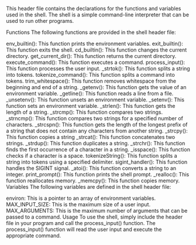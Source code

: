 This header file contains the declarations for the functions and variables used in the shell. The shell is a simple command-line interpreter that can be used to run other programs.

Functions
The following functions are provided in the shell header file:

env_builtin(): This function prints the environment variables.
exit_builtin(): This function exits the shell.
cd_builtin(): This function changes the current directory.
get_current_dir(): This function returns the current directory.
execute_command(): This function executes a command.
process_input(): This function processes the user input.
_strtok(): This function splits a string into tokens.
tokenize_command(): This function splits a command into tokens.
trim_whitespace(): This function removes whitespace from the beginning and end of a string.
_getenv(): This function gets the value of an environment variable.
_getline(): This function reads a line from a file.
_unsetenv(): This function unsets an environment variable.
_setenv(): This function sets an environment variable.
_strlen(): This function gets the length of a string.
_strcmp(): This function compares two strings.
_strncmp(): This function compares two strings for a specified number of characters.
_strcspn(): This function gets the length of the longest prefix of a string that does not contain any characters from another string.
_strcpy(): This function copies a string
_strcat(): This function concatenates two strings.
_strdup(): This function duplicates a string.
_strchr(): This function finds the first occurrence of a character in a string.
_isspace(): This function checks if a character is a space.
tokenizeString(): This function splits a string into tokens using a specified delimiter.
sigint_handler(): This function handles the SIGINT signal.
_atoi(): This function converts a string to an integer.
print_prompt(): This function prints the shell prompt.
_realloc(): This function reallocates memory.
_memcpy(): This function copies memory.
Variables
The following variables are defined in the shell header file:

environ: This is a pointer to an array of environment variables.
MAX_INPUT_SIZE: This is the maximum size of a user input.
MAX_ARGUMENTS: This is the maximum number of arguments that can be passed to a command.
Usage
To use the shell, simply include the header file in your program and call the process_input() function. The process_input() function will read the user input and execute the appropriate command.
